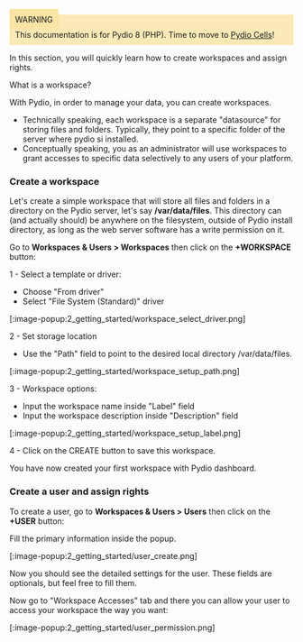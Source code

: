 <div style="background-color: #fbe9b7;font-size: 14px;">
<span style="background-color: #fae4a6;padding: 10px;">WARNING</span>
<span style="padding: 10px;display: inline-block;">This documentation is for Pydio 8 (PHP). Time to move to <a href="https://pydio.com/en/docs/administration-guides">Pydio Cells</a>!</span>
</div>

In this section, you will quickly learn how to create workspaces and assign rights.

What is a workspace?

With Pydio, in order to manage your data, you can create workspaces. 
- Technically speaking, each workspace is a separate
"datasource" for storing files and folders. Typically, they point to a specific folder of the server where pydio si installed.
- Conceptually speaking, you as an administrator will use workspaces to grant accesses to specific data selectively to any users of your platform.

### Create a workspace

Let's create a simple workspace that will store all files and folders in a directory on the Pydio server, let's say **/var/data/files**. This
directory can (and actually should) be anywhere on the filesystem, outside of Pydio install directory, as long as the web server software has a write permission on it.

Go to **Workspaces & Users > Workspaces** then click on the **+WORKSPACE** button:

1 - Select a template or driver:
- Choose "From driver"
- Select "File System (Standard)" driver

[:image-popup:2_getting_started/workspace_select_driver.png]

2 - Set storage location

- Use the "Path" field to point to the desired local directory /var/data/files. 

[:image-popup:2_getting_started/workspace_setup_path.png]

3 - Workspace options:

- Input the workspace name inside "Label" field
- Input the workspace description inside "Description" field

[:image-popup:2_getting_started/workspace_setup_label.png]

4 - Click on the CREATE button to save this workspace.

You have now created your first workspace with Pydio dashboard.

### Create a user and assign rights

To create a user, go to **Workspaces & Users > Users** then click on the **+USER** button:

Fill the primary information inside the popup.

[:image-popup:2_getting_started/user_create.png]

Now you should see the detailed settings for the user.
These fields are optionals, but feel free to fill them.

Now go to "Workspace Accesses" tab and there you can allow your user to access your workspace the way you want:

[:image-popup:2_getting_started/user_permission.png]
